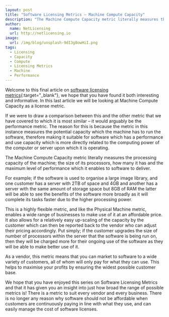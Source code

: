 ```yaml
---
layout: post
title: "Software Licensing Metrics – Machine Compute Capacity"
description: "The Machine Compute Capacity metric literally measures the processing capacity of the machine"
author:
  name: NetLicensing
  url: http://netlicensing.io
image:
  url: /img/blog/unsplash-9dI3g8owHiI.png
tags:
  - Licensing
  - Capacity
  - Compute
  - Licensing Metrics
  - Machine
  - Performance
---
```


Welcome to this final article on [software licensing metrics](https://www.google.com/search?q=site%3Anetlicensing.io%20Software%20Licensing%20Metrics "Software Licensing Metrics"){:target="_blank"}, we hope that you have found it both interesting and informative. In this last article we will be looking at Machine Compute Capacity as a license metric.

If we were to draw a comparison between this and the other metric that we have covered to which it is most similar – it would arguably be the performance metric. The reason for this is because the metric in this instance measures the potential capacity which the machine has to run the software, therefore making it suitable for software which has a performance and use capacity which is more directly related to the computing power of the computer or server upon which it is operating.

The Machine Compute Capacity metric literally measures the processing capacity of the machine; the size of its processors, how many it has and the maximum level of performance which it enables to software to deliver.

For example; if the software is used to organise a large image library, and one customer has a server with 2TB of space and 4GB and another has a server with the same amount of storage space but 8GB of RAM the latter will be able to see the benefits of the software more broadly as it will complete its tasks faster due to the higher processing power.

This is a highly flexible metric, and like the Physical Machine metric, enables a wide range of businesses to make use of it at an affordable price. It also allows for a relatively easy up-scaling of the capacity by the customer which can then be reported back to the vendor who can adjust their pricing accordingly. Put simply; if the customer upgrades the size of number of processors within the server that the software is being run on, then they will be charged more for their ongoing use of the software as they will be able to make better use of it.

As a vendor, this metric means that you can market to software to a wide variety of customers, all of whom will only pay for what they can use. This helps to maximise your profits by ensuring the widest possible customer base.

We hope that you have enjoyed this series on Software Licensing Metrics and that it has given you an insight into just how broad the range of possible metrics is! There is a metric to suit every vendor and every business. There is no longer any reason why software should not be affordable when customers are continuously paying in line with what they use, and can easily manage the cost of software licenses.
